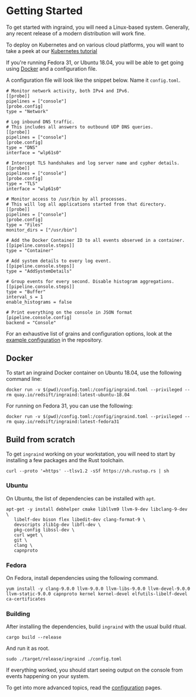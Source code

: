 # Getting Started

To get started with ingraind, you will need a Linux-based
system. Generally, any recent release of a modern distribution will
work fine.

To deploy on Kubernetes and on various cloud platforms, you will want
to take a peek at our [Kubernetes
tutorial](/docs/deployment/kubernetes/)

If you're running Fedora 31, or Ubuntu 18.04, you will be able to get
going using [Docker](#docker) and a configuration file.

A configuration file will look like the snippet below. Name it `config.toml`.


    # Monitor network activity, both IPv4 and IPv6.
	[[probe]]
	pipelines = ["console"]
	[probe.config]
	type = "Network"
    
	# Log inbound DNS traffic.
	# This includes all answers to outbound UDP DNS queries.
	[[probe]]
	pipelines = ["console"]
	[probe.config]
	type = "DNS"
	interface = "wlp61s0"
    
	# Intercept TLS handshakes and log server name and cypher details.
	[[probe]]
	pipelines = ["console"]
	[probe.config]
	type = "TLS"
	interface = "wlp61s0"
	
	# Monitor access to /usr/bin by all processes.
	# This will log all applications started from that directory.
	[[probe]]
	pipelines = ["console"]
	[probe.config]
	type = "Files"
	monitor_dirs = ["/usr/bin"]
    
	# Add the Docker Container ID to all events observed in a container.
	[[pipeline.console.steps]]
	type = "Container"
    
	# Add system details to every log event.
	[[pipeline.console.steps]]
	type = "AddSystemDetails"
    
	# Group events for every second. Disable histogram aggregations.
	[[pipeline.console.steps]]
	type = "Buffer"
	interval_s = 1
	enable_histograms = false
    
	# Print everything on the console in JSON format
	[pipeline.console.config]
	backend = "Console"
	
For an exhaustive list of grains and configuration options, look at
the [example
configuration](https://github.com/redsift/ingraind/blob/master/config.toml.example)
in the repository.

## Docker

To start an ingraind Docker container on Ubuntu 18.04, use the following command line:

	docker run -v $(pwd)/config.toml:/config/ingraind.toml --privileged --rm quay.io/redsift/ingraind:latest-ubuntu-18.04
	
For running on Fedora 31, you can use the following:

	docker run -v $(pwd)/config.toml:/config/ingraind.toml --privileged --rm quay.io/redsift/ingraind:latest-fedora31

## Build from scratch

To get `ingraind` working on your workstation, you will need to start by
installing a few packages and the Rust toolchain.

	curl --proto '=https' --tlsv1.2 -sSf https://sh.rustup.rs | sh

### Ubuntu

On Ubuntu, the list of dependencies can be installed with `apt`.

	apt-get -y install debhelper cmake libllvm9 llvm-9-dev libclang-9-dev \
       libelf-dev bison flex libedit-dev clang-format-9 \
       devscripts zlib1g-dev libfl-dev \
       pkg-config libssl-dev \
       curl wget \
       git \
       clang \
       capnproto 
	
### Fedora

On Fedora, install dependencies using the following command.

	yum install -y clang-9.0.0 llvm-9.0.0 llvm-libs-9.0.0 llvm-devel-9.0.0 llvm-static-9.0.0 capnproto kernel kernel-devel elfutils-libelf-devel ca-certificates


### Building

After installing the dependencies, build `ingraind` with the usual build ritual.

	cargo build --release
	
And run it as root.
	
	sudo ./target/release/ingraind ./config.toml
	
If everything worked, you should start seeing output on the console from events happening on your system.

To get into more advanced topics, read the [configuration](/docs/configuration/syntax/) pages.

